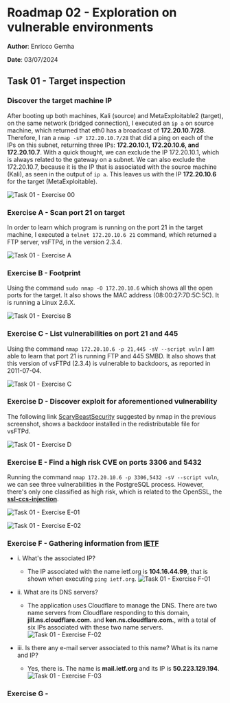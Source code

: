# Roadmap 02 - Exploration on vulnerable environments

**Author**: Enricco Gemha

**Date**: 03/07/2024

## Task 01 - Target inspection

### Discover the target machine IP

After booting up both machines, Kali (source) and MetaExploitable2 (target), on the same network (bridged connection), I executed an `ip a` on source machine, which returned that eth0 has a broadcast of **172.20.10.7/28**. Therefore, I ran a `nmap -sP 172.20.10.7/28` that did a ping on each of the IPs on this subnet, returning three IPs: **172.20.10.1, 172.20.10.6, and 172.20.10.7**. With a quick thought, we can exclude the IP 172.20.10.1, which is always related to the gateway on a subnet. We can also exclude the 172.20.10.7, because it is the IP that is associated with the source machine (Kali), as seen in the output of `ip a`. This leaves us with the IP **172.20.10.6** for the target (MetaExploitable).

![Task 01 - Exercise 00](./docs/img/task01-exercise00.png)

### Exercise A - Scan port 21 on target

In order to learn which program is running on the port 21 in the target machine, I executed a `telnet 172.20.10.6 21` command, which returned a FTP server, vsFTPd, in the version 2.3.4.

![Task 01 - Exercise A](./docs/img/task01-exerciseA.png)

### Exercise B - Footprint

Using the command `sudo nmap -O 172.20.10.6` which shows all the open ports for the target. It also shows the MAC address (08:00:27:7D:5C:5C). It is running a Linux 2.6.X.

![Task 01 - Exercise B](./docs/img/task01-exerciseB.png)

### Exercise C - List vulnerabilities on port 21 and 445

Using the command `nmap 172.20.10.6 -p 21,445 -sV --script vuln` I am able to learn that port 21 is running FTP and 445 SMBD. It also shows that this version of vsFTPd (2.3.4) is vulnerable to backdoors, as reported in 2011-07-04.

![Task 01 - Exercise C](./docs/img/task01-exerciseC.png)

### Exercise D - Discover exploit for aforementioned vulnerability

The following link [ScaryBeastSecurity](https://scarybeastsecurity.blogspot.com/2011/07/alert-vsftpd-download-backdoored.html) suggested by nmap in the previous screenshot, shows a backdoor installed in the redistributable file for vsFTPd.

![Task 01 - Exercise D](./docs/img/task01-exerciseD.png)

### Exercise E - Find a high risk CVE on ports 3306 and 5432

Running the command `nmap 172.20.10.6 -p 3306,5432 -sV --script vuln`, we can see three vulnerabilities in the PostgreSQL process. However, there's only one classified as high risk, which is related to the OpenSSL, the [**ssl-ccs-injection**](https://cve.mitre.org/cgi-bin/cvename.cgi?name=CVE-2014-0224).

![Task 01 - Exercise E-01](./docs/img/task01-exerciseE-01.png)

![Task 01 - Exercise E-02](./docs/img/task01-exerciseE-02.png)

### Exercise F - Gathering information from [IETF](ietf.org)

- i. What's the associated IP?

  - The IP associated with the name ietf.org is **104.16.44.99**, that is shown when executing `ping ietf.org`. ![Task 01 - Exercise F-01](./docs/img/task01-exerciseF-01.png)

- ii. What are its DNS servers?

  - The application uses Cloudflare to manage the DNS. There are two name servers from Cloudflare responding to this domain, **jill.ns.cloudflare.com.** and **ken.ns.cloudflare.com.**, with a total of six IPs associated with these two name servers. ![Task 01 - Exercise F-02](./docs/img/task01-exerciseF-02.png)

- iii. Is there any e-mail server associated to this name? What is its name and IP?

  - Yes, there is. The name is **mail.ietf.org** and its IP is **50.223.129.194**. ![Task 01 - Exercise F-03](./docs/img/task01-exerciseF-03.png)

### Exercise G - 